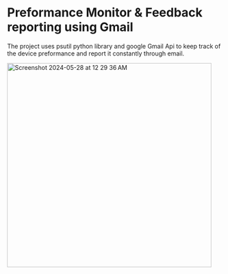 # Preformance Monitor & Feedback reporting using Gmail

The project uses psutil python library and google Gmail Api to keep track of the device preformance and report it constantly through email.

<img width="477" alt="Screenshot 2024-05-28 at 12 29 36 AM" src="https://github.com/Seif-Sameh/OS-Performance-Monitor/assets/143012039/bda25e99-ce56-479b-b63b-d2f5fe4e0703">
